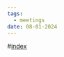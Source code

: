 ```yaml
---
tags:
  - meetings
date: 08-01-2024
---
```

#[index](notes/general-circle/old-gc-meetings/index.md) 

